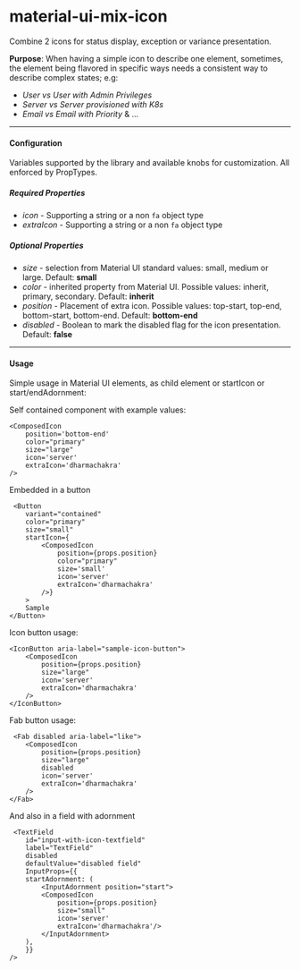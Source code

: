 # material-ui-mix-icon

Combine 2 icons for status display, exception or variance presentation.

**Purpose**: When having a simple icon to describe one element, sometimes, the element being flavored in specific ways needs a consistent way to describe complex states; e.g:
- *User vs User with Admin Privileges*
- *Server vs Server provisioned with K8s*
- *Email vs Email with Priority* & ...

---

#### Configuration

Variables supported by the library and available knobs for customization. All enforced by PropTypes.

##### Required Properties

- *icon* - Supporting a string or a non `fa` object type
- *extraIcon* - Supporting a string or a non `fa` object type

##### Optional Properties

- *size* - selection from Material UI standard values: small, medium or large. Default: **small**
- *color* - inherited property from Material UI. Possible values: inherit, primary, secondary. Default: **inherit**
- *position* - Placement of extra icon. Possible values: top-start, top-end, bottom-start, bottom-end. Default: **bottom-end**
- *disabled* - Boolean to mark the disabled flag for the icon presentation. Default: **false**

---

#### Usage

Simple usage in Material UI elements, as child element or startIcon or start/endAdornment:

Self contained component with example values:

```
<ComposedIcon
    position='bottom-end'
    color="primary"
    size="large"
    icon='server'
    extraIcon='dharmachakra'
/>
```

Embedded in a button

```
 <Button
    variant="contained"
    color="primary"
    size="small"
    startIcon={
        <ComposedIcon
            position={props.position}
            color="primary"
            size='small'
            icon='server'
            extraIcon='dharmachakra'
        />}
    >
    Sample
</Button>
```

Icon button usage:

```
<IconButton aria-label="sample-icon-button">
    <ComposedIcon
        position={props.position}
        size="large"
        icon='server'
        extraIcon='dharmachakra'
    />
</IconButton>
```

Fab button usage:

```
 <Fab disabled aria-label="like">
    <ComposedIcon
        position={props.position}
        size="large"
        disabled
        icon='server'
        extraIcon='dharmachakra'
    />
</Fab>
```

And also in a field with adornment

```
 <TextField
    id="input-with-icon-textfield"
    label="TextField"
    disabled
    defaultValue="disabled field"
    InputProps={{
    startAdornment: (
        <InputAdornment position="start">
        <ComposedIcon
            position={props.position}
            size="small"
            icon='server'
            extraIcon='dharmachakra'/>
        </InputAdornment>
    ),
    }}
/>
```